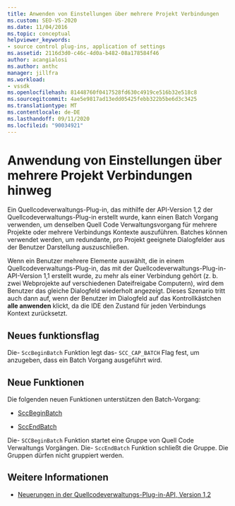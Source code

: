```yaml
---
title: Anwenden von Einstellungen über mehrere Projekt Verbindungen
ms.custom: SEO-VS-2020
ms.date: 11/04/2016
ms.topic: conceptual
helpviewer_keywords:
- source control plug-ins, application of settings
ms.assetid: 2116d3d0-c46c-4d0a-b482-08a178584f46
author: acangialosi
ms.author: anthc
manager: jillfra
ms.workload:
- vssdk
ms.openlocfilehash: 81448760f0417528fd630c4919ce516b32e518c8
ms.sourcegitcommit: 4ae5e9817ad13edd05425febb322b5be6d3c3425
ms.translationtype: MT
ms.contentlocale: de-DE
ms.lasthandoff: 09/11/2020
ms.locfileid: "90034921"
---
```

# <a name="application-of-settings-across-multiple-project-connections"></a>Anwendung von Einstellungen über mehrere Projekt Verbindungen hinweg
Ein Quellcodeverwaltungs-Plug-in, das mithilfe der API-Version 1,2 der Quellcodeverwaltungs-Plug-in erstellt wurde, kann einen Batch Vorgang verwenden, um denselben Quell Code Verwaltungsvorgang für mehrere Projekte oder mehrere Verbindungs Kontexte auszuführen. Batches können verwendet werden, um redundante, pro Projekt geeignete Dialogfelder aus der Benutzer Darstellung auszuschließen.

 Wenn ein Benutzer mehrere Elemente auswählt, die in einem Quellcodeverwaltungs-Plug-in, das mit der Quellcodeverwaltungs-Plug-in-API-Version 1,1 erstellt wurde, zu mehr als einer Verbindung gehört (z. b. zwei Webprojekte auf verschiedenen Dateifreigabe Computern), wird dem Benutzer das gleiche Dialogfeld wiederholt angezeigt. Dieses Szenario tritt auch dann auf, wenn der Benutzer im Dialogfeld auf das Kontrollkästchen **alle anwenden** klickt, da die IDE den Zustand für jeden Verbindungs Kontext zurücksetzt.

## <a name="new-capability-flag"></a>Neues funktionsflag
 Die- `SccBeginBatch` Funktion legt das- `SCC_CAP_BATCH` Flag fest, um anzugeben, dass ein Batch Vorgang ausgeführt wird.

## <a name="new-functions"></a>Neue Funktionen
Die folgenden neuen Funktionen unterstützen den Batch-Vorgang:

- [SccBeginBatch](../../extensibility/sccbeginbatch-function.md)

- [SccEndBatch](../../extensibility/sccendbatch-function.md)

Die- `SCCBeginBatch` Funktion startet eine Gruppe von Quell Code Verwaltungs Vorgängen. Die- `SccEndBatch` Funktion schließt die Gruppe. Die Gruppen dürfen nicht gruppiert werden.

## <a name="see-also"></a>Weitere Informationen
- [Neuerungen in der Quellcodeverwaltungs-Plug-in-API, Version 1,2](../../extensibility/internals/what-s-new-in-the-source-control-plug-in-api-version-1-2.md)
